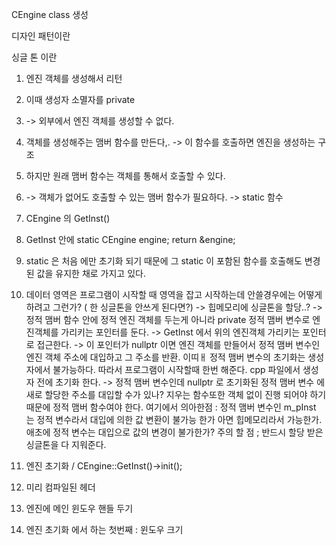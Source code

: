 CEngine class 생성

디자인 패턴이란 

싱글 톤 이란


1. 엔진 객체를 생성해서 리턴
2. 이때 생성자 소멸자를 private 
3. -> 외부에서 엔진 객체를 생성할 수 없다.
4. 객체를 생성해주는 맴버 함수를 만든다,. -> 이 함수를 호출하면  엔진을 생성하는 구조
5. 하지만 원래 맴버 함수는 객체를 통해서 호출할 수 있다.
6. -> 객체가 없어도 호출할 수 있는 맴버 함수가 필요하다. -> static 함수
7. CEngine 의 GetInst()
8. GetInst 안에 static CEngine engine; return &engine;
9. static 은 처음 에만 초기화 되기 때문에 그 static 이 포함된 함수를 호출해도  변경된 값을 유지한 채로 가지고 있다.
10. 데이터 영역은 프로그램이 시작할 때 영역을 잡고 시작하는데 안쓸경우에는 어떻게 하려고 그런가? ( 한 싱글톤을 안쓰게 된다면?) -> 힙메모리에 싱글톤을 할당..? -> 정적 맴버 함수 안에 정적 엔진 객체를 두는게 아니라 private 정적 맴버 변수로 엔진객체를 가리키는 포인터를 둔다. -> GetInst 에서 위의 엔진객체 가리키는 포인터로 접근한다. -> 이 포인터가  nullptr 이면 엔진 객체를 만들어서 정적 맴버 변수인 엔진 객체 주소에 대입하고  그 주소를 반환.
이띠ㅐ 정적 맴버 변수의 초기화는 생성자에서 불가능하다. 따라서 프로그램이 시작할때 한번 해준다. cpp 파일에서 생성자 전에 초기화 한다. -> 정적 맴버 변수인데 nullptr 로 초기화된 정적 맴버 변수 에  새로 할당한 주소를 대입할 수가 있나?
지우는 함수또한 객체 없이 진행 되어야 하기 때문에 정적 맴버 함수여야 한다.
여기에서 의아한점
:  정적 맴버 변수인 m_pInst 는 정적 변수라서 대입에 의한 값 변환이 불가능 한가 아면 힙메모리라서 가능한가. 애초에 정적 변수는 대입으로 값의 변경이 불가한가?
주의 할 점 ; 반드시 할당 받은 싱글톤을 다 지워준다.

11. 엔진 초기화 / CEngine::GetInst()->init();
12. 미리 컴파일된 헤더
13. 엔진에 메인 윈도우 핸들 두기
14. 엔진 초기화 에서 하는 첫번째 : 윈도우 크기 

